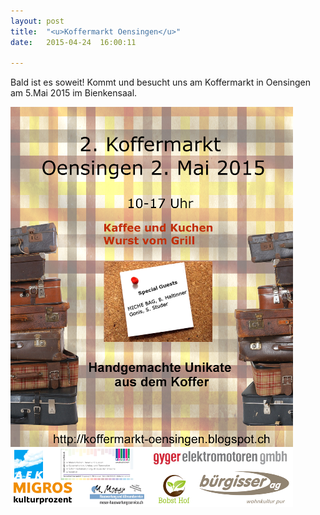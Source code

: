 ```yaml
---
layout: post
title:  "<u>Koffermarkt Oensingen</u>"
date:   2015-04-24  16:00:11

---
```

Bald ist es soweit! Kommt und besucht uns am Koffermarkt in Oensingen am 5.Mai 2015 im Bienkensaal.

<img src="/images/fly1.png" />


